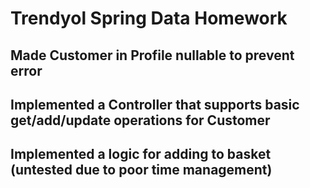 # Trendyol Spring Data Homework

## Made Customer in Profile nullable to prevent error

## Implemented a Controller that supports basic get/add/update operations for Customer

## Implemented a logic for adding to basket (untested due to poor time management)
